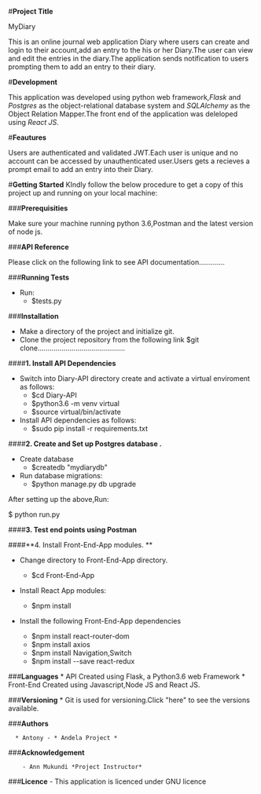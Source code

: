#**Project Title**

MyDiary

This is an online journal web application Diary where users can create and login to their account,add an entry to the his or her Diary.The user can view and edit the entries in the diary.The application sends notification to users prompting them to add an entry to their diary.  

#**Development**

This application was developed using python web framework,*Flask* and *Postgres* as the object-relational database system and *SQLAlchemy* as the Object Relation Mapper.The front end of the application was deleloped using *React JS*. 

#**Feautures**

Users are authenticated and validated JWT.Each user is unique and no account can be accessed by unauthenticated user.Users gets a recieves a prompt email to add an entry into their Diary.

#**Getting Started**
KIndly follow the below procedure to get a copy of this project up and running on your local machine:

###**Prerequisities**

Make sure your machine running python 3.6,Postman and the latest version of node js.

###**API Reference**

Please click on the following link to see API documentation.............

###**Running Tests**
   * Run:
     * $tests.py 

###**Installation**

- Make a directory of the project and initialize git.
- Clone the project repository from the following link
    $git clone............................................

####**1. Install API Dependencies** 

* Switch into Diary-API directory  create and activate a virtual enviroment as follows:
   * $cd Diary-API
   * $python3.6 -m venv virtual
   * $source virtual/bin/activate
* Install API dependencies as follows:
   * $sudo pip install -r requirements.txt

####**2. Create and Set up Postgres database .**

* Create database  
  * $createdb "mydiarydb"
* Run database migrations: 
  * $python manage.py db upgrade

After setting up the above,Run:

$ python run.py

####**3. Test end points using Postman**

####**4. Install Front-End-App modules. **

* Change directory to Front-End-App directory.
   * $cd Front-End-App

* Install React App modules:
   * $npm install

* Install the following Front-End-App dependencies
    * $npm install react-router-dom
    * $npm install axios
    * $npm install Navigation,Switch
    * $npm install --save react-redux

###**Languages**
     * API
       Created using Flask, a Python3.6 web Framework
     * Front-End
        Created using Javascript,Node JS and React JS.

###**Versioning**
      * Git is used for versioning.Click "here" to see the versions available.

###**Authors**

      * Antony - * Andela Project *

###**Acknowledgement**

        - Ann Mukundi *Project Instructor*

###**Licence**
    - This application is licenced under GNU licence